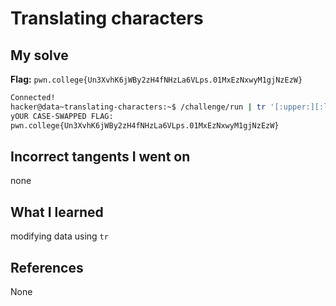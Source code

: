 # Translating characters

## My solve
**Flag:** `pwn.college{Un3XvhK6jWBy2zH4fNHzLa6VLps.01MxEzNxwyM1gjNzEzW}`

```bash
Connected!                                                                        
hacker@data~translating-characters:~$ /challenge/run | tr '[:upper:][:lower:]' '[:lower:][:upper:]'
yOUR CASE-SWAPPED FLAG:
pwn.college{Un3XvhK6jWBy2zH4fNHzLa6VLps.01MxEzNxwyM1gjNzEzW}

```

## Incorrect tangents I went on
none

## What I learned
modifying data using `tr`

## References 
None
